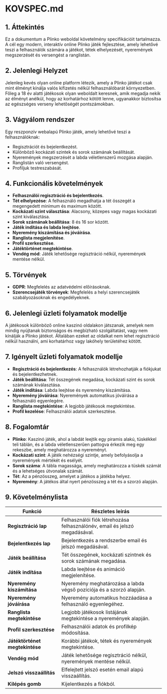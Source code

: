 # KOVSPEC.md

## 1. Áttekintés

Ez a dokumentum a Plinko weboldal követelmény specifikációit tartalmazza. A cél egy modern, interaktív online Plinko játék fejlesztése, amely lehetővé teszi a felhasználók számára a játékot, tétek elhelyezését, nyeremények megszerzését és versengést a ranglistán.

## 2. Jelenlegi Helyzet

Jelenleg kevés olyan online platform létezik, amely a Plinko játékot csak mint élményt kínálja valós kifizetés nélkül felhasználóbarát környezetben. Főleg a 18 év alatti játékosok olyan weboldalt keresnek, amik megadja nekik az élményt anélkül, hogy az korhatárhoz kötött lenne, ugyanakkor biztosítsa az egészséges verseny lehetőségét pontszámokban.

## 3. Vágyálom rendszer

Egy reszponzív webalapú Plinko játék, amely lehetővé teszi a felhasználóknak:

- Regisztrációt és bejelentkezést.
- Különböző kockázati szintek és sorok számának beállítását.
- Nyeremények megszerzését a labda véletlenszerű mozgása alapján.
- Ranglistán való versengést.
- Profiljuk testreszabását.

## 4. Funkcionális követelmények

- **Felhasználói regisztráció és bejelentkezés**.
- **Tét elhelyezése**: A felhasználó megadhatja a tét összegét a megengedett minimum és maximum között.
- **Kockázati szint választása**: Alacsony, közepes vagy magas kockázati szint kiválasztása.
- **Sorok számának beállítása**: 8 és 16 sor között.
- **Játék indítása és labda leejtése**.
- **Nyeremény kiszámítása és jóváírása**.
- **Ranglista megjelenítése**.
- **Profil szerkesztése**.
- **Játéktörténet megtekintése**.
- **Vendég mód**: Játék lehetősége regisztráció nélkül, nyeremények mentése nélkül.

## 5. Törvények

- **GDPR**: Megfelelés az adatvédelmi előírásoknak.
- **Szerencsejáték törvények**: Megfelelés a helyi szerencsejáték szabályozásoknak és engedélyeknek.


## 6. Jelenlegi üzleti folyamatok modellje

A játékosok különböző online kaszinó oldalakon játszanak, amelyek nem mindig nyújtanak biztonságos és megbízható szolgáltatást, vagy nem kínálják a Plinko játékot. Általában ezeket az oldalkat nem lehet regisztráció nélkül használni, ami korhatárhoz vagy lakóhely területéhez kötött.

## 7. Igényelt üzleti folyamatok modellje

- **Regisztráció és bejelentkezés**: A felhasználók létrehozhatják a fiókjukat és bejelentkezhetnek.
- **Játék beállítása**: Tét összegének megadása, kockázati szint és sorok számának kiválasztása.
- **Játék indítása**: Labda leejtése és nyeremény kiszámítása.
- **Nyeremény jóváírása**: Nyeremények automatikus jóváírása a felhasználó egyenlegére.
- **Ranglista megtekintése**: A legjobb játékosok megtekintése.
- **Profil kezelése**: Felhasználói adatok szerkesztése.

## 8. Fogalomtár

- **Plinko**: Kaszinó játék, ahol a labdát leejtik egy piramis alakú, tüskékkel teli táblán, és a labda véletlenszerűen pattogva érkezik meg egy rekeszbe, amely meghatározza a nyereményt.
- **Kockázati szint**: A játék nehézségi szintje, amely befolyásolja a nyeremények mértékét és esélyét.
- **Sorok száma**: A tábla magassága, amely meghatározza a tüskék számát és a lehetséges útvonalak számát.
- **Tét**: Az a pénzösszeg, amelyet a játékos a játékba helyez.
- **Nyeremény**: A játékos által nyert pénzösszeg a tét és a szorzó alapján.

## 9. Követelménylista

| Funkció                         | Részletes leírás                                                                                         |
|---------------------------------|----------------------------------------------------------------------------------------------------------|
| **Regisztráció lap**            | Felhasználói fiók létrehozása felhasználónév, email és jelszó megadásával.                               |
| **Bejelentkezés lap**           | Bejelentkezés a rendszerbe email és jelszó megadásával.                                                  |
| **Játék beállítása**            | Tét összegének, kockázati szintnek és sorok számának megadása.                                           |
| **Játék indítása**              | Labda leejtése és animáció megjelenítése.                                                                |
| **Nyeremény kiszámítása**       | Nyeremény meghatározása a labda végső pozíciója és a szorzó alapján.                                     |
| **Nyeremény jóváírása**         | Nyeremény automatikus hozzáadása a felhasználó egyenlegéhez.                                             |
| **Ranglista megtekintése**      | Legjobb játékosok listájának megtekintése a nyeremények alapján.                                         |
| **Profil szerkesztése**         | Felhasználói adatok és profilkép módosítása.                                                             |
| **Játéktörténet megtekintése**  | Korábbi játékok, tétek és nyeremények megtekintése.                                                     |
| **Vendég mód**                  | Játék lehetősége regisztráció nélkül, nyeremények mentése nélkül.                                        |
| **Jelszó visszaállítás**        | Elfelejtett jelszó esetén email alapú visszaállítás.                                                     |
| **Kilépés gomb**                | Kijelentkezés a fiókból.                                                                                 |

